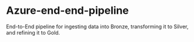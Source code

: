 # Azure-end-end-pipeline
End-to-End pipeline for ingesting data into Bronze, transforming it to Silver, and refining it to Gold.
